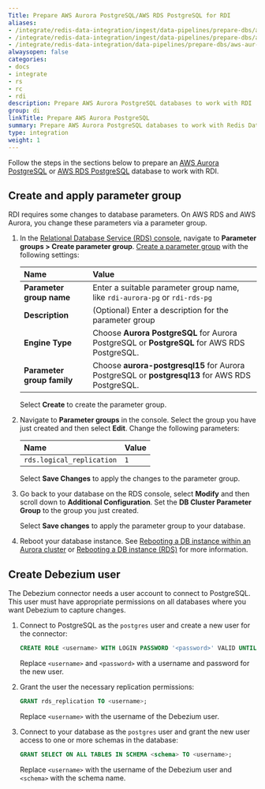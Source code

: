 ```yaml
---
Title: Prepare AWS Aurora PostgreSQL/AWS RDS PostgreSQL for RDI
aliases: 
- /integrate/redis-data-integration/ingest/data-pipelines/prepare-dbs/aws-aur-pgsql/
- /integrate/redis-data-integration/ingest/data-pipelines/prepare-dbs/aws-aurora-rds/aws-aur-pgsql/
- /integrate/redis-data-integration/data-pipelines/prepare-dbs/aws-aur-pgsql/
alwaysopen: false
categories:
- docs
- integrate
- rs
- rc
- rdi
description: Prepare AWS Aurora PostgreSQL databases to work with RDI
group: di
linkTitle: Prepare AWS Aurora PostgreSQL
summary: Prepare AWS Aurora PostgreSQL databases to work with Redis Data Integration.
type: integration
weight: 1
---
```


Follow the steps in the sections below to prepare an
[AWS Aurora PostgreSQL](https://docs.aws.amazon.com/AmazonRDS/latest/AuroraUserGuide/CHAP_GettingStartedAurora.CreatingConnecting.AuroraPostgreSQL.html) or [AWS RDS PostgreSQL](https://docs.aws.amazon.com/AmazonRDS/latest/UserGuide/CHAP_GettingStarted.CreatingConnecting.PostgreSQL.html)
database to work with RDI.

## Create and apply parameter group

RDI requires some changes to database parameters. On AWS RDS and AWS Aurora, you change these parameters via a parameter group.

1. In the [Relational Database Service (RDS) console](https://console.aws.amazon.com/rds/), navigate to **Parameter groups > Create parameter group**. [Create a parameter group](https://docs.aws.amazon.com/AmazonRDS/latest/AuroraUserGuide/USER_WorkingWithParamGroups.CreatingCluster.html) with the following settings:

    | Name | Value |
    | :-- | :-- |
    | **Parameter group name**  | Enter a suitable parameter group name, like `rdi-aurora-pg` or `rdi-rds-pg` |
    | **Description**  | (Optional) Enter a description for the parameter group |
    | **Engine Type**  | Choose **Aurora PostgreSQL** for Aurora PostgreSQL or **PostgreSQL** for AWS RDS PostgreSQL. |
    | **Parameter group family**  | Choose **aurora-postgresql15** for Aurora PostgreSQL or **postgresql13** for AWS RDS PostgreSQL. |

    Select **Create** to create the parameter group.

1. Navigate to **Parameter groups** in the console. Select the group you have just created and then select **Edit**. Change the following parameters:

    | Name | Value |
    | :-- | :-- |
    | `rds.logical_replication`  | `1` |

    Select **Save Changes** to apply the changes to the parameter group.

1. Go back to your database on the RDS console, select **Modify** and then scroll down to **Additional Configuration**. Set the **DB Cluster Parameter Group** to the group you just created. 

    Select **Save changes** to apply the parameter group to your database.

1. Reboot your database instance. See [Rebooting a DB instance within an Aurora cluster](https://docs.aws.amazon.com/AmazonRDS/latest/AuroraUserGuide/aurora-reboot-db-instance.html) or [Rebooting a DB instance (RDS)](https://docs.aws.amazon.com/AmazonRDS/latest/UserGuide/USER_RebootInstance.html) for more information.

## Create Debezium user

The Debezium connector needs a user account to connect to PostgreSQL. This
user must have appropriate permissions on all databases where you want Debezium
to capture changes.

1. Connect to PostgreSQL as the `postgres` user and create a new user for the connector:

    ```sql
    CREATE ROLE <username> WITH LOGIN PASSWORD '<password>' VALID UNTIL 'infinity';
    ```

    Replace `<username>` and `<password>` with a username and password for the new user.

1. Grant the user the necessary replication permissions:

    ```sql
    GRANT rds_replication TO <username>;
    ```

    Replace `<username>` with the username of the Debezium user.

1. Connect to your database as the `postgres` user and grant the new user access to one or more schemas in the database:

    ```sql
    GRANT SELECT ON ALL TABLES IN SCHEMA <schema> TO <username>;
    ```

    Replace `<username>` with the username of the Debezium user and `<schema>` with the schema name.

